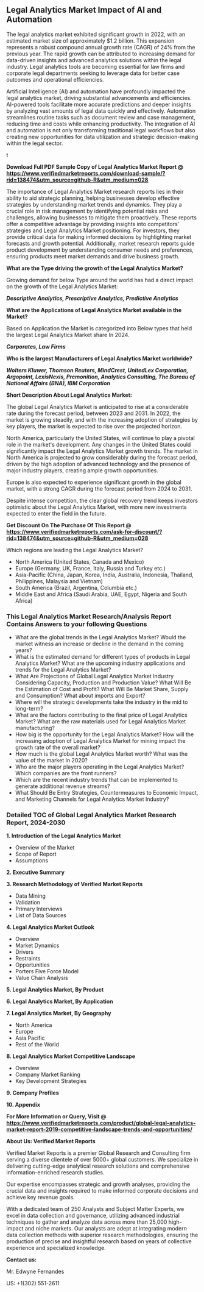 <h2>Legal Analytics Market Impact of AI and Automation</h2><p>The legal analytics market exhibited significant growth in 2022, with an estimated market size of approximately $1.2 billion. This expansion represents a robust compound annual growth rate (CAGR) of 24% from the previous year. The rapid growth can be attributed to increasing demand for data-driven insights and advanced analytics solutions within the legal industry. Legal analytics tools are becoming essential for law firms and corporate legal departments seeking to leverage data for better case outcomes and operational efficiencies.</p><p>Artificial Intelligence (AI) and automation have profoundly impacted the legal analytics market, driving substantial advancements and efficiencies. AI-powered tools facilitate more accurate predictions and deeper insights by analyzing vast amounts of legal data quickly and effectively. Automation streamlines routine tasks such as document review and case management, reducing time and costs while enhancing productivity. The integration of AI and automation is not only transforming traditional legal workflows but also creating new opportunities for data utilization and strategic decision-making within the legal sector.</p>t</p><p id="" class=""><strong>Download Full PDF Sample Copy of Legal Analytics Market Report @ <a href="https://www.verifiedmarketreports.com/download-sample/?rid=138474&utm_source=github-R&utm_medium=028" target="_blank">https://www.verifiedmarketreports.com/download-sample/?rid=138474&utm_source=github-R&utm_medium=028</a></strong></p><p>The importance of&nbsp;Legal Analytics Market research reports lies in their ability to aid strategic planning, helping businesses develop effective strategies by understanding market trends and dynamics. They play a crucial role in risk management by identifying potential risks and challenges, allowing businesses to mitigate them proactively. These reports offer a competitive advantage by providing insights into competitors' strategies and Legal Analytics Market positioning. For investors, they provide critical data for making informed decisions by highlighting market forecasts and growth potential. Additionally, market research reports guide product development by understanding consumer needs and preferences, ensuring products meet market demands and drive business growth.</p><p><strong>What are the&nbsp;Type driving the growth of the Legal Analytics Market?</strong></p><p id="" class="">Growing demand for below Type around the world has had a direct impact on the growth of the Legal Analytics Market:</p><em><strong>Descriptive Analytics, Prescriptive Analytics, Predictive Analytics</strong></em></p><strong>What are the&nbsp;Applications&nbsp;of Legal Analytics Market available in the Market?</strong></p><p id="" class="">Based on Application the Market is categorized into Below types that held the largest Legal Analytics Market share In 2024.</p><em><strong>Corporates, Law Firms</strong></em></p><strong>Who is the largest Manufacturers of Legal Analytics Market worldwide?</strong></p><p><em><strong>Wolters Kluwer, Thomson Reuters, MindCrest, UnitedLex Corporation, Argopoint, LexisNexis, Premonition, Analytics Consulting, The Bureau of National Affairs (BNA), IBM Corporation</strong></em></p><p id="" class=""><strong>Short Description About Legal Analytics Market:</strong></p><p>The global Legal Analytics Market is anticipated to rise at a considerable rate during the forecast period, between 2023 and 2031. In 2022, the market is growing steadily, and with the increasing adoption of strategies by key players, the market is expected to rise over the projected horizon.</p><p>North America, particularly the United States, will continue to play a pivotal role in the market's development. Any changes in the United States could significantly impact the Legal Analytics Market growth trends. The market in North America is projected to grow considerably during the forecast period, driven by the high adoption of advanced technology and the presence of major industry players, creating ample growth opportunities.</p><p>Europe is also expected to experience significant growth in the global market, with a strong CAGR during the forecast period from 2024 to 2031.</p><p>Despite intense competition, the clear global recovery trend keeps investors optimistic about the Legal Analytics Market, with more new investments expected to enter the field in the future.</p><p id="" class=""><strong>Get Discount On The Purchase Of This Report @ <a href="https://www.verifiedmarketreports.com/ask-for-discount/?rid=138474&utm_source=github-R&utm_medium=028" target="_blank">https://www.verifiedmarketreports.com/ask-for-discount/?rid=138474&utm_source=github-R&utm_medium=028</a></strong></p>Which regions are leading the Legal Analytics Market?</p><ul><li>North America (United States, Canada and Mexico)</li><li>Europe (Germany, UK, France, Italy, Russia and Turkey etc.)</li><li>Asia-Pacific (China, Japan, Korea, India, Australia, Indonesia, Thailand, Philippines, Malaysia and Vietnam)</li><li>South America (Brazil, Argentina, Columbia etc.)</li><li>Middle East and Africa (Saudi Arabia, UAE, Egypt, Nigeria and South Africa)</li></ul><h3 id="" class="">This Legal Analytics Market Research/Analysis Report Contains Answers to your following Questions</h3><ul><li>What are the global trends in the Legal Analytics Market? Would the market witness an increase or decline in the demand in the coming years?</li><li>What is the estimated demand for different types of products in Legal Analytics Market? What are the upcoming industry applications and trends for the Legal Analytics Market?</li><li>What Are Projections of Global Legal Analytics Market Industry Considering Capacity, Production and Production Value? What Will Be the Estimation of Cost and Profit? What Will Be Market Share, Supply and Consumption? What about imports and Export?</li><li>Where will the strategic developments take the industry in the mid to long-term?</li><li>What are the factors contributing to the final price of Legal Analytics Market? What are the raw materials used for Legal Analytics Market manufacturing?</li><li>How big is the opportunity for the Legal Analytics Market? How will the increasing adoption of Legal Analytics Market for mining impact the growth rate of the overall market?</li><li>How much is the global Legal Analytics Market worth? What was the value of the market In 2020?</li><li>Who are the major players operating in the Legal Analytics Market? Which companies are the front runners?</li><li>Which are the recent industry trends that can be implemented to generate additional revenue streams?</li><li>What Should Be Entry Strategies, Countermeasures to Economic Impact, and Marketing Channels for Legal Analytics Market Industry?</li></ul><h3 id="" class="">Detailed TOC of Global Legal Analytics Market Research Report, 2024-2030</h3><p id="" class=""><strong>1. Introduction of the Legal Analytics Market</strong></p><ul><li>Overview of the Market</li><li>Scope of Report</li><li>Assumptions</li></ul><p id="" class=""><strong>2. Executive Summary</strong></p><p id="" class=""><strong>3. Research Methodology of Verified Market Reports</strong></p><ul><li>Data Mining</li><li>Validation</li><li>Primary Interviews</li><li>List of Data Sources</li></ul><p id="" class=""><strong>4. Legal Analytics Market Outlook</strong></p><ul><li>Overview</li><li>Market Dynamics</li><li>Drivers</li><li>Restraints</li><li>Opportunities</li><li>Porters Five Force Model</li><li>Value Chain Analysis</li></ul><p id="" class=""><strong>5. Legal Analytics Market, By Product</strong></p><p id="" class=""><strong>6. Legal Analytics Market, By Application</strong></p><p id="" class=""><strong>7. Legal Analytics Market, By Geography</strong></p><ul><li>North America</li><li>Europe</li><li>Asia Pacific</li><li>Rest of the World</li></ul><p id="" class=""><strong>8. Legal Analytics Market Competitive Landscape</strong></p><ul><li>Overview</li><li>Company Market Ranking</li><li>Key Development Strategies</li></ul><p id="" class=""><strong>9. Company Profiles</strong></p><p id="" class=""><strong>10. Appendix</strong></p><p id="" class=""><strong>For More Information or Query, Visit @ <a href="https://www.verifiedmarketreports.com/product/global-legal-analytics-market-report-2019-competitive-landscape-trends-and-opportunities/" target="_blank">https://www.verifiedmarketreports.com/product/global-legal-analytics-market-report-2019-competitive-landscape-trends-and-opportunities/</a></strong></p><p id="" class=""><strong>About Us: Verified Market Reports</strong></p><p id="" class="">Verified Market Reports is a premier Global Research and Consulting firm serving a diverse clientele of over 5000+ global customers. We specialize in delivering cutting-edge analytical research solutions and comprehensive information-enriched research studies.</p><p id="" class="">Our expertise encompasses strategic and growth analyses, providing the crucial data and insights required to make informed corporate decisions and achieve key revenue goals.</p><p id="" class="">With a dedicated team of 250 Analysts and Subject Matter Experts, we excel in data collection and governance, utilizing advanced industrial techniques to gather and analyze data across more than 25,000 high-impact and niche markets. Our analysts are adept at integrating modern data collection methods with superior research methodologies, ensuring the production of precise and insightful research based on years of collective experience and specialized knowledge.</p><p id="" class=""><strong>Contact us:</strong></p><p id="" class="">Mr. Edwyne Fernandes</p><p id="" class="">US: +1(302) 551-2611</p>